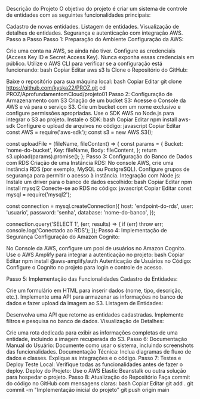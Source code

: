 Descrição do Projeto
O objetivo do projeto é criar um sistema de controle de entidades com as seguintes funcionalidades principais:

Cadastro de novas entidades.
Listagem de entidades.
Visualização de detalhes de entidades.
Segurança e autenticação com integração AWS.
Passo a Passo
Passo 1: Preparação do Ambiente
Configuração da AWS:

Crie uma conta na AWS, se ainda não tiver.
Configure as credenciais (Access Key ID e Secret Access Key). Nunca exponha essas credenciais em público.
Utilize o AWS CLI para verificar se a configuração está funcionando:
bash
Copiar
Editar
aws s3 ls
Clone o Repositório do GitHub:

Baixe o repositório para sua máquina local:
bash
Copiar
Editar
git clone https://github.com/kyska22/PROZ.git
cd PROZ/AprofundamentomCloud/projeto01
Passo 2: Configuração de Armazenamento com S3
Criação de um bucket S3:
Acesse o Console da AWS e vá para o serviço S3.
Crie um bucket com um nome exclusivo e configure permissões apropriadas.
Use o SDK AWS no Node.js para integrar o S3 ao projeto.
Instale o SDK:
bash
Copiar
Editar
npm install aws-sdk
Configure o upload de arquivos no código:
javascript
Copiar
Editar
const AWS = require('aws-sdk');
const s3 = new AWS.S3();

const uploadFile = (fileName, fileContent) => {
  const params = {
    Bucket: 'nome-do-bucket',
    Key: fileName,
    Body: fileContent,
  };
  return s3.upload(params).promise();
};
Passo 3: Configuração do Banco de Dados com RDS
Criação de uma Instância RDS:
No console AWS, crie uma instância RDS (por exemplo, MySQL ou PostgreSQL).
Configure grupos de segurança para permitir o acesso à instância.
Integração com Node.js:
Instale um driver para o banco de dados escolhido:
bash
Copiar
Editar
npm install mysql2
Conecte-se ao RDS no código:
javascript
Copiar
Editar
const mysql = require('mysql2');

const connection = mysql.createConnection({
  host: 'endpoint-do-rds',
  user: 'usuario',
  password: 'senha',
  database: 'nome-do-banco',
});

connection.query('SELECT 1', (err, results) => {
  if (err) throw err;
  console.log('Conectado ao RDS');
});
Passo 4: Implementação de Segurança
Configuração do Amazon Cognito:

No Console da AWS, configure um pool de usuários no Amazon Cognito.
Use o AWS Amplify para integrar a autenticação no projeto:
bash
Copiar
Editar
npm install @aws-amplify/auth
Autenticação de Usuários no Código: Configure o Cognito no projeto para login e controle de acesso.

Passo 5: Implementação das Funcionalidades
Cadastro de Entidades:

Crie um formulário em HTML para inserir dados (nome, tipo, descrição, etc.).
Implemente uma API para armazenar as informações no banco de dados e fazer upload da imagem ao S3.
Listagem de Entidades:

Desenvolva uma API que retorne as entidades cadastradas.
Implemente filtros e pesquisa no banco de dados.
Visualização de Detalhes:

Crie uma rota dedicada para exibir as informações completas de uma entidade, incluindo a imagem recuperada do S3.
Passo 6: Documentação
Manual do Usuário:
Documente como usar o sistema, incluindo screenshots das funcionalidades.
Documentação Técnica:
Inclua diagramas de fluxo de dados e classes.
Explique as integrações e o código.
Passo 7: Testes e Deploy
Teste Local:
Verifique todas as funcionalidades antes de fazer o deploy.
Deploy do Projeto:
Use o AWS Elastic Beanstalk ou outra solução para hospedar o projeto.
Passo 8: Atualização do Repositório
Faça commit do código no GitHub com mensagens claras:
bash
Copiar
Editar
git add .
git commit -m "Implementação inicial do projeto"
git push origin main
